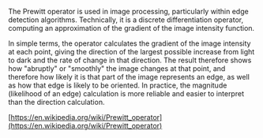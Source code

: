 The Prewitt operator is used in image processing, particularly
within edge detection algorithms. Technically, it is a discrete
differentiation operator, computing an approximation of the
gradient of the image intensity function.

In simple terms, the operator calculates the gradient of the image
intensity at each point, giving the direction of the largest possible
increase from light to dark and the rate of change in that direction.
The result therefore shows how "abruptly" or "smoothly" the image
changes at that point, and therefore how likely it is that part of
the image represents an edge, as well as how that edge is likely
to be oriented. In practice, the magnitude (likelihood of an edge)
calculation is more reliable and easier to interpret than the direction
calculation.

[https://en.wikipedia.org/wiki/Prewitt_operator](https://en.wikipedia.org/wiki/Prewitt_operator)